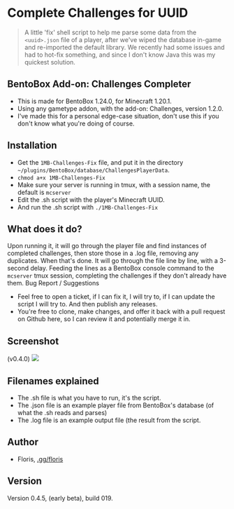 # Complete Challenges for UUID

> A little 'fix' shell script to help me parse some data from the `<uuid>.json` file of a player, after we've wiped the database in-game and re-imported the default library. We recently had some issues and had to hot-fix something, and since I don't know Java this was my quickest solution.

## BentoBox Add-on: Challenges Completer

- This is made for BentoBox 1.24.0, for Minecraft 1.20.1.
- Using any gametype addon, with the add-on: Challenges, version 1.2.0.
- I've made this for a personal edge-case situation, don't use this if you don't know what you're doing of course.

## Installation

- Get the `1MB-Challenges-Fix` file, and put it in the directory `~/plugins/BentoBox/database/ChallengesPlayerData`.
- `chmod a+x 1MB-Challenges-Fix`
- Make sure your server is running in tmux, with a session name, the default is `mcserver`
- Edit the .sh script with the player's Minecraft UUID.
- And run the .sh script with `./1MB-Challenges-Fix`

## What does it do?

Upon running it, it will go through the player file and find instances of completed challenges, then store those in a .log file, removing any duplicates. When that's done. It will go through the file line by line, with a 3-second delay. Feeding the lines as a BentoBox console command to the `mcserver` tmux session, completing the challenges if they don't already have them.
Bug Report / Suggestions

- Feel free to open a ticket, if I can fix it, I will try to, if I can update the script I will try to. And then publish any releases.
- You're free to clone, make changes, and offer it back with a pull request on Github here, so I can review it and potentially merge it in.

## Screenshot
(v0.4.0)
<img src="https://i.imgur.com/5zxDDu8.png">

## Filenames explained

- The .sh file is what you have to run, it's the script.
- The .json file is an example player file from BentoBox's database (of what the .sh reads and parses)
- The .log file is an example output file (the result from the script.

## Author

- Floris, [.gg/floris](https://discord.gg/floris)

## Version

Version 0.4.5, (early beta), build 019.
